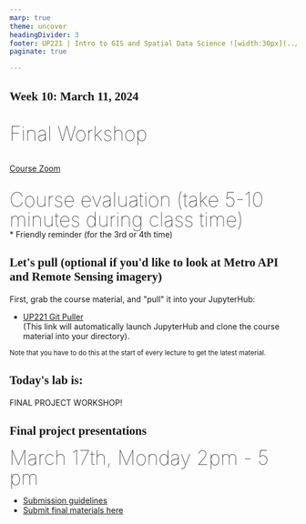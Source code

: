 ```yaml
---
marp: true
theme: uncover
headingDivider: 3
footer: UP221 | Intro to GIS and Spatial Data Science ![width:30px](../images/globe.png)
paginate: true

---
```


<style>
kesmall {font-size:0.6em}
medium {font-size:0.9em}
large {font-size:2em}
xlarge {font-size:4em}
gray {padding:20px;background-color:whitesmoke;font-weight:800}
plum {padding:20px;background-color:plum;line-height:3}
xl { font-size:2.5em;font-weight:100;line-height:1}
h1,h2,h3,h4,h5{font-family:serif}
section {font-size:2em;font-weight:300;}
left {text-align:left;}
</style>

## Week 10: March 11, 2024


<xl>

Final Workshop

</xl>

[Course Zoom](https://www.google.com/url?q=https://ucla.zoom.us/j/92932552160?pwd%3D1SjIMPWzWJv8mmyb7pbQX1IOickbAp.1&sa=D&source=calendar&ust=1739043238546166&usg=AOvVaw3vUbNDO7WnZWeHgEEOwSov)




##

<xl>
Course evaluation (take 5-10 minutes during class time)
</xl>
<br> * Friendly reminder (for the 3rd or 4th time) </br>

## Let's pull (optional if you'd like to look at Metro API and Remote Sensing imagery)

First, grab the course material, and "pull" it into your JupyterHub:

* [UP221 Git Puller](https://jupyter.idre.ucla.edu/hub/user-redirect/git-pull?repo=https%3A%2F%2Fgithub.com%2Fcgiamarino9%2F25W-UP221&urlpath=lab%2Ftree%2F25W-UP221%2F&branch=main)  
(This link will automatically launch JupyterHub and clone the course material into your directory). 

<small>Note that you have to do this at the start of every lecture to get the latest material.
</small>


## Today's lab is:

FINAL PROJECT WORKSHOP!

## Final project presentations

<xl>
March 17th, Monday 2pm - 5 pm

</xl>

<br>

- [Submission guidelines](https://github.com/cgiamarino9/24W-UP221/tree/main/Midterm%20and%20Finals#final-project-30-of-your-final-grade)
- [Submit final materials here](https://github.com/cgiamarino9/24W-UP221/discussions/12)